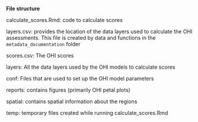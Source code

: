 **File structure**

calculate_scores.Rmd: code to calculate scores

layers.csv: provides the location of the data layers used to calculate the OHI assessments. This file is created by data and functions in the `metadata_documentation` folder

scores.csv: The OHI scores

layers: All the data layers used by the OHI models to calculate scores

conf: Files that are used to set up the OHI model parameters

reports: contains figures (primarily OHI petal plots)

spatial: contains spatial information about the regions

temp: temporary files created while running calculate_scores.Rmd
